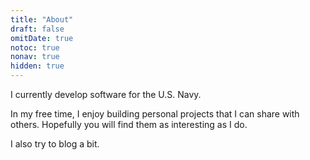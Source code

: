 ```yaml
---
title: "About"
draft: false
omitDate: true
notoc: true
nonav: true
hidden: true
---
```


I currently develop software for the U.S. Navy.

In my free time, I enjoy building personal projects that I can share with others. Hopefully you will find them as interesting as I do.

I also try to blog a bit.
